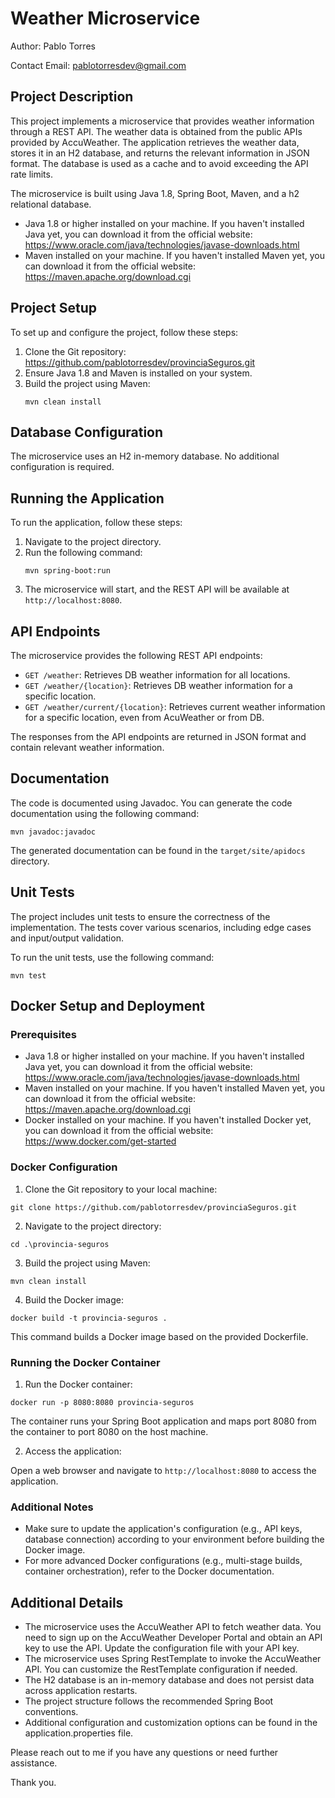 # Weather Microservice

Author: Pablo Torres

Contact Email: pablotorresdev@gmail.com

## Project Description


This project implements a microservice that provides weather information through a REST API.
The weather data is obtained from the public APIs provided by AccuWeather. The
application retrieves the weather data, stores it in an H2 database, and returns the relevant information in JSON format.
The database is used as a cache and to avoid exceeding the API rate limits.

The microservice is built using Java 1.8, Spring Boot, Maven, and a h2 relational database.

- Java 1.8 or higher installed on your machine. If you haven't installed Java yet, you can download it from the official
  website: https://www.oracle.com/java/technologies/javase-downloads.html
- Maven installed on your machine. If you haven't installed Maven yet, you can download it from the official website: https://maven.apache.org/download.cgi

## Project Setup

To set up and configure the project, follow these steps:

1. Clone the Git repository: https://github.com/pablotorresdev/provinciaSeguros.git
2. Ensure Java 1.8 and Maven is installed on your system.
3. Build the project using Maven:
   ```
   mvn clean install
   ```

## Database Configuration

The microservice uses an H2 in-memory database. No additional configuration is required.

## Running the Application

To run the application, follow these steps:

1. Navigate to the project directory.
2. Run the following command:
   ```
   mvn spring-boot:run
   ```
3. The microservice will start, and the REST API will be available at `http://localhost:8080`.

## API Endpoints

The microservice provides the following REST API endpoints:

- `GET /weather`: Retrieves DB weather information for all locations.
- `GET /weather/{location}`: Retrieves DB weather information for a specific location.
- `GET /weather/current/{location}`: Retrieves current weather information for a specific location, even from AcuWeather or from DB.

The responses from the API endpoints are returned in JSON format and contain relevant weather information.

## Documentation

The code is documented using Javadoc. You can generate the code documentation using the following command:

```
mvn javadoc:javadoc
```

The generated documentation can be found in the `target/site/apidocs` directory.

## Unit Tests

The project includes unit tests to ensure the correctness of the implementation. The tests cover various scenarios, including edge cases and input/output validation.

To run the unit tests, use the following command:

```
mvn test
```

## Docker Setup and Deployment

### Prerequisites

- Java 1.8 or higher installed on your machine. If you haven't installed Java yet, you can download it from the official
  website: https://www.oracle.com/java/technologies/javase-downloads.html
- Maven installed on your machine. If you haven't installed Maven yet, you can download it from the official website: https://maven.apache.org/download.cgi
- Docker installed on your machine. If you haven't installed Docker yet, you can download it from the official website: https://www.docker.com/get-started

### Docker Configuration

1. Clone the Git repository to your local machine:

```
git clone https://github.com/pablotorresdev/provinciaSeguros.git
```

2. Navigate to the project directory:

```
cd .\provincia-seguros
```

3. Build the project using Maven:

```
mvn clean install
```

4. Build the Docker image:

```
docker build -t provincia-seguros .
```

This command builds a Docker image based on the provided Dockerfile.

### Running the Docker Container

1. Run the Docker container:

```
docker run -p 8080:8080 provincia-seguros
```

The container runs your Spring Boot application and maps port 8080 from the container to port 8080 on the host machine.

2. Access the application:

Open a web browser and navigate to `http://localhost:8080` to access the application.

### Additional Notes

- Make sure to update the application's configuration (e.g., API keys, database connection) according to your environment before building the Docker image.
- For more advanced Docker configurations (e.g., multi-stage builds, container orchestration), refer to the Docker documentation.

## Additional Details

- The microservice uses the AccuWeather API to fetch weather data. You need to sign up on the AccuWeather Developer Portal and obtain an API key to use the API. Update the
  configuration file with your API key.
- The microservice uses Spring RestTemplate to invoke the AccuWeather API. You can customize the RestTemplate configuration if needed.
- The H2 database is an in-memory database and does not persist data across application restarts.
- The project structure follows the recommended Spring Boot conventions.
- Additional configuration and customization options can be found in the application.properties file.

Please reach out to me if you have any questions or need further assistance.

Thank you.

